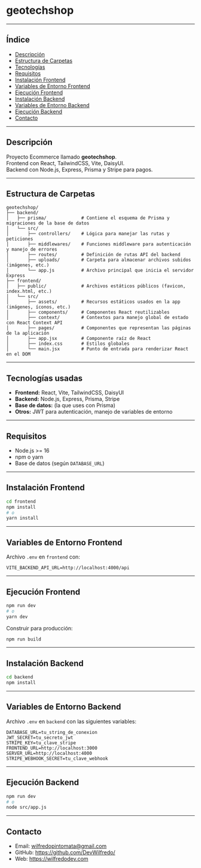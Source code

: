 # geotechshop

---

## Índice

- [Descripción](#descripción)
- [Estructura de Carpetas](#estructura-de-carpetas)
- [Tecnologías](#tecnologías)
- [Requisitos](#requisitos)
- [Instalación Frontend](#instalación-frontend)
- [Variables de Entorno Frontend](#variables-de-entorno-frontend)
- [Ejecución Frontend](#ejecución-frontend)
- [Instalación Backend](#instalación-backend)
- [Variables de Entorno Backend](#variables-de-entorno-backend)
- [Ejecución Backend](#ejecución-backend)
- [Contacto](#contacto)

---

## Descripción

Proyecto Ecommerce llamado **geotechshop**.  
Frontend con React, TailwindCSS, Vite, DaisyUI.  
Backend con Node.js, Express, Prisma y Stripe para pagos.

---

## Estructura de Carpetas  

```
geotechshop/
├── backend/
│   ├── prisma/             # Contiene el esquema de Prisma y migraciones de la base de datos
│   └── src/
│       ├── controllers/    # Lógica para manejar las rutas y peticiones
│       ├── middlewares/    # Funciones middleware para autenticación y manejo de errores
│       ├── routes/         # Definición de rutas API del backend
│       ├── uploads/        # Carpeta para almacenar archivos subidos (imágenes, etc.)
│       └── app.js          # Archivo principal que inicia el servidor Express
├── frontend/
│   ├── public/             # Archivos estáticos públicos (favicon, index.html, etc.)
│   └── src/
│       ├── assets/         # Recursos estáticos usados en la app (imágenes, íconos, etc.)
│       ├── components/     # Componentes React reutilizables
│       ├── context/        # Contextos para manejo global de estado con React Context API
│       ├── pages/          # Componentes que representan las páginas de la aplicación
│       ├── app.jsx         # Componente raíz de React
│       ├── index.css       # Estilos globales
│       └── main.jsx        # Punto de entrada para renderizar React en el DOM
```

---

## Tecnologías usadas  

- **Frontend:** React, Vite, TailwindCSS, DaisyUI  
- **Backend:** Node.js, Express, Prisma, Stripe  
- **Base de datos:** (la que uses con Prisma)  
- **Otros:** JWT para autenticación, manejo de variables de entorno  

---

## Requisitos  

- Node.js >= 16  
- npm o yarn  
- Base de datos (según `DATABASE_URL`)  

---

## Instalación Frontend  

```bash
cd frontend
npm install
# o
yarn install
```

---

## Variables de Entorno Frontend  

Archivo `.env` en `frontend` con:  
```
VITE_BACKEND_API_URL=http://localhost:4000/api
```

---

## Ejecución Frontend  

```bash
npm run dev
# o
yarn dev
```

Construir para producción:  

```bash
npm run build
```

---

## Instalación Backend  

```bash
cd backend
npm install
```

---

## Variables de Entorno Backend  

Archivo `.env` en `backend` con las siguientes variables:  

```
DATABASE_URL=tu_string_de_conexion
JWT_SECRET=tu_secreto_jwt
STRIPE_KEY=tu_clave_stripe
FRONTEND_URL=http://localhost:3000
SERVER_URL=http://localhost:4000
STRIPE_WEBHOOK_SECRET=tu_clave_webhook
```

---

## Ejecución Backend  

```bash
npm run dev
# o
node src/app.js
```

---

## Contacto  

- Email: wilfredopintomata@gmail.com
- GitHub: https://github.com/DevWilfredo/
- Web: https://wilfredodev.com

